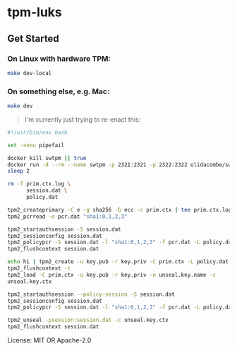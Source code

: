 # tpm-luks

## Get Started

### On Linux with hardware TPM:
```bash
make dev-local
```

### On something else, e.g. Mac:
```bash
make dev
```

> I'm currently just trying to re-enact this:
```bash
#!/usr/bin/env bash

set -xeou pipefail

docker kill swtpm || true
docker run -d --rm --name swtpm -p 2321:2321 -p 2322:2322 olidacombe/swtpm
sleep 2

rm -f prim.ctx.log \
      session.dat \
      policy.dat

tpm2_createprimary -C e -g sha256 -G ecc -c prim.ctx | tee prim.ctx.log
tpm2_pcrread -o pcr.dat "sha1:0,1,2,3"

tpm2_startauthsession -S session.dat
tpm2_sessionconfig session.dat
tpm2_policypcr -S session.dat -l "sha1:0,1,2,3" -f pcr.dat -L policy.dat
tpm2_flushcontext session.dat

echo hi | tpm2_create -u key.pub -r key.priv -C prim.ctx -L policy.dat -i-
tpm2_flushcontext -t
tpm2_load -C prim.ctx -u key.pub -r key.priv -n unseal.key.name -c
unseal.key.ctx

tpm2_startauthsession --policy-session -S session.dat
tpm2_sessionconfig session.dat
tpm2_policypcr -S session.dat -l "sha1:0,1,2,3" -f pcr.dat -L policy.dat

tpm2_unseal -psession:session.dat -c unseal.key.ctx
tpm2_flushcontext session.dat
```

License: MIT OR Apache-2.0
